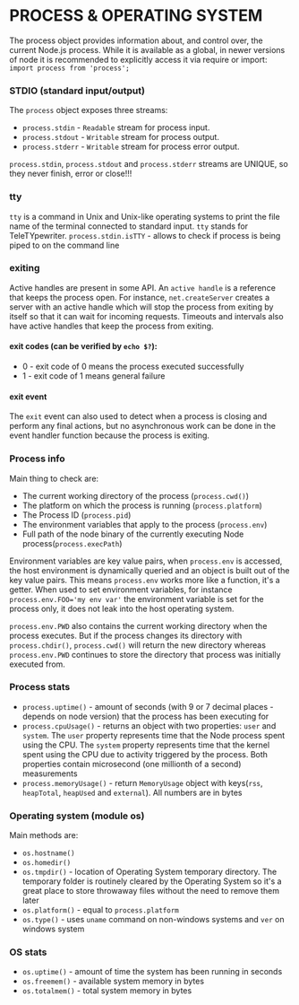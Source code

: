 # PROCESS & OPERATING SYSTEM

The process object provides information about, and control over, the current Node.js process. While it is available as a global, in newer versions of node it is recommended to explicitly access it via require or import: `import process from 'process';`

### STDIO (standard input/output)

The `process` object exposes three streams:

- `process.stdin` - `Readable` stream for process input.
- `process.stdout` - `Writable` stream for process output.
- `process.stderr` - `Writable` stream for process error output.

`process.stdin`, `process.stdout` and `process.stderr` streams are UNIQUE, so they never finish, error or close!!!<br>

### tty

`tty` is a command in Unix and Unix-like operating systems to print the file name of the terminal connected to standard input. `tty` stands for TeleTYpewriter.
`process.stdin.isTTY` - allows to check if process is being piped to on the command line

### exiting

Active handles are present in some API. An `active handle` is a reference that keeps the process open. For instance, `net.createServer` creates a server with an active handle which will stop the process from exiting by itself so that it can wait for incoming requests. Timeouts and intervals also have active handles that keep the process from exiting.

#### exit codes (can be verified by `echo $?`):

- 0 - exit code of 0 means the process executed successfully
- 1 - exit code of 1 means general failure

#### exit event

The `exit` event can also used to detect when a process is closing and perform any final actions, but no asynchronous work can be done in the event handler function because the process is exiting.

### Process info

Main thing to check are:

- The current working directory of the process (`process.cwd()`)
- The platform on which the process is running (`process.platform`)
- The Process ID (`process.pid`)
- The environment variables that apply to the process (`process.env`)
- Full path of the node binary of the currently executing Node process(`process.execPath`)

Environment variables are key value pairs, when `process.env` is accessed, the host environment is dynamically queried and an object is built out of the key value pairs. This means `process.env` works more like a function, it's a getter. When used to set environment variables, for instance `process.env.FOO='my env var'` the environment variable is set for the process only, it does not leak into the host operating system.<br>

`process.env.PWD` also contains the current working directory when the process executes. But if the process changes its directory with `process.chdir()`, `process.cwd()` will return the new directory whereas `process.env.PWD` continues to store the directory that process was initially executed from.

### Process stats

- `process.uptime()` - amount of seconds (with 9 or 7 decimal places - depends on node version) that the process has been executing for
- `process.cpuUsage()` - returns an object with two properties: `user` and `system`. The `user` property represents time that the Node process spent using the CPU. The `system` property represents time that the kernel spent using the CPU due to activity triggered by the process. Both properties contain microsecond (one millionth of a second) measurements
- `process.memoryUsage()` - return `MemoryUsage` object with keys(`rss`, `heapTotal`, `heapUsed` and `external`). All numbers are in bytes

### Operating system (module os)

Main methods are:

- `os.hostname()`
- `os.homedir()`
- `os.tmpdir()` - location of Operating System temporary directory. The temporary folder is routinely cleared by the Operating System so it's a great place to store throwaway files without the need to remove them later
- `os.platform()` - equal to `process.platform`
- `os.type()` - uses `uname` command on non-windows systems and `ver` on windows system

### OS stats

- `os.uptime()` - amount of time the system has been running in seconds
- `os.freemem()` - available system memory in bytes
- `os.totalmem()` - total system memory in bytes
